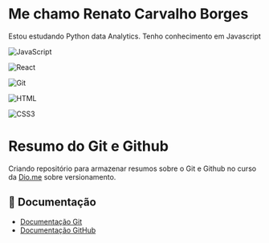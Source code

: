 # Me chamo Renato Carvalho Borges

Estou estudando Python data Analytics.
Tenho conhecimento em Javascript

![JavaScript](https://img.shields.io/badge/JavaScript-F7DF1E?style=for-the-badge&logo=javascript&logoColor=black)

![React](https://img.shields.io/badge/React-20232A?style=for-the-badge&logo=react&logoColor=61DAFB)

![Git](https://img.shields.io/badge/GIT-E44C30?style=for-the-badge&logo=git&logoColor=white)

![HTML](https://img.shields.io/badge/HTML5-E34F26?style=for-the-badge&logo=html5&logoColor=white)

![CSS3](https://img.shields.io/badge/CSS3-1572B6?style=for-the-badge&logo=css3&logoColor=white)

# Resumo do Git e Github

Criando repositório para armazenar resumos sobre o Git e Github no curso da 
[Dio.me](https://www.dio.me/) sobre versionamento.

## 📖 Documentação 
- [Documentação Git](https://git-scm.com/docs/git/pt_BR)
- [Documentação GitHub](https://docs.github.com/pt)


